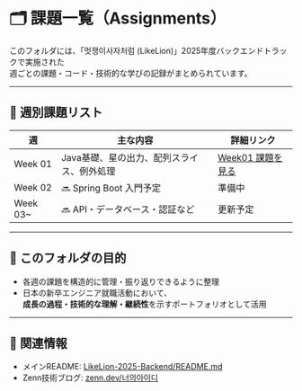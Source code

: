 # 🗂 課題一覧（Assignments）

このフォルダには、「멋쟁이사자처럼 (LikeLion)」2025年度バックエンドトラックで実施された  
週ごとの課題・コード・技術的な学びの記録がまとめられています。

---

## 📅 週別課題リスト

| 週 | 主な内容 | 詳細リンク |
|----|-----------|-------------|
| Week 01 | Java基礎、星の出力、配列スライス、例外処理 | [Week01 課題を見る](./Week01/README.md) |
| Week 02 | 🔜 Spring Boot 入門予定 | 準備中 |
| Week 03~ | 🔜 API・データベース・認証など | 更新予定 |

---

## 🎯 このフォルダの目的

- 各週の課題を構造的に管理・振り返りできるように整理
- 日本の新卒エンジニア就職活動において、  
  **成長の過程・技術的な理解・継続性**を示すポートフォリオとして活用

---

## 🔗 関連情報

- メインREADME: [LikeLion-2025-Backend/README.md](../README.md)
- Zenn技術ブログ: [zenn.dev/너의아이디](https://zenn.dev/hyeon_marina)
